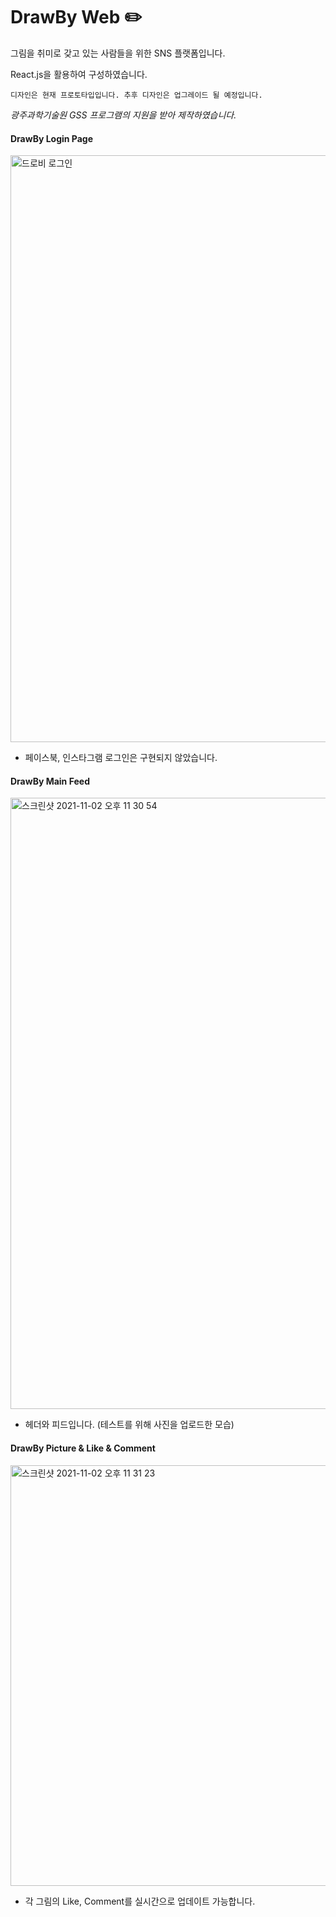 # DrawBy Web ✏️

그림을 취미로 갖고 있는 사람들을 위한 SNS 플랫폼입니다.

React.js을 활용하여 구성하였습니다.

`디자인은 현재 프로토타입입니다. 추후 디자인은 업그레이드 될 예정입니다.`

_광주과학기술원 GSS 프로그램의 지원을 받아 제작하였습니다._

#### DrawBy Login Page

<img width="939" alt="드로비 로그인" src="https://user-images.githubusercontent.com/77374551/139866909-56ff565e-d774-49de-8223-06cd050a9fab.png">

* 페이스북, 인스타그램 로그인은 구현되지 않았습니다.


#### DrawBy Main Feed

<img width="978" alt="스크린샷 2021-11-02 오후 11 30 54" src="https://user-images.githubusercontent.com/77374551/139867599-04f4054e-73df-4e02-a1fd-8a631a1567d5.png">

* 헤더와 피드입니다. (테스트를 위해 사진을 업로드한 모습)


#### DrawBy Picture & Like & Comment

<img width="673" alt="스크린샷 2021-11-02 오후 11 31 23" src="https://user-images.githubusercontent.com/77374551/139867883-3bcfd1bc-2019-4379-8693-473691b78bbd.png">

* 각 그림의 Like, Comment를 실시간으로 업데이트 가능합니다.
